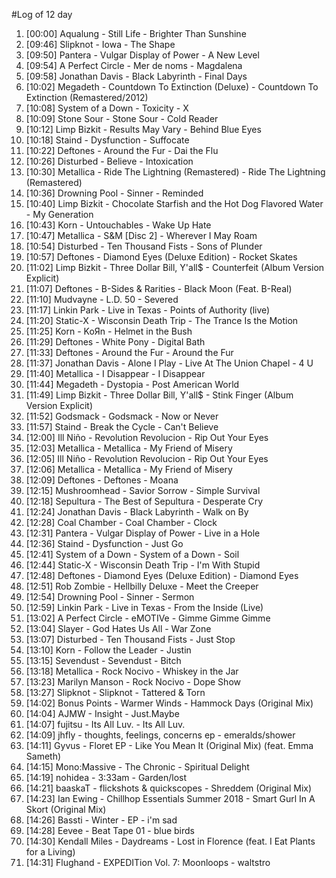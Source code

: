 #Log of 12 day

1. [00:00] Aqualung - Still Life - Brighter Than Sunshine
1. [09:46] Slipknot - Iowa - The Shape
1. [09:50] Pantera - Vulgar Display of Power - A New Level
1. [09:54] A Perfect Circle - Mer de noms - Magdalena
1. [09:58] Jonathan Davis - Black Labyrinth - Final Days
1. [10:02] Megadeth - Countdown To Extinction (Deluxe) - Countdown To Extinction (Remastered/2012)
1. [10:08] System of a Down - Toxicity - X
1. [10:09] Stone Sour - Stone Sour - Cold Reader
1. [10:12] Limp Bizkit - Results May Vary - Behind Blue Eyes
1. [10:18] Staind - Dysfunction - Suffocate
1. [10:22] Deftones - Around the Fur - Dai the Flu
1. [10:26] Disturbed - Believe - Intoxication
1. [10:30] Metallica - Ride The Lightning (Remastered) - Ride The Lightning (Remastered)
1. [10:36] Drowning Pool - Sinner - Reminded
1. [10:40] Limp Bizkit - Chocolate Starfish and the Hot Dog Flavored Water - My Generation
1. [10:43] Korn - Untouchables - Wake Up Hate
1. [10:47] Metallica - S&M [Disc 2] - Wherever I May Roam
1. [10:54] Disturbed - Ten Thousand Fists - Sons of Plunder
1. [10:57] Deftones - Diamond Eyes (Deluxe Edition) - Rocket Skates
1. [11:02] Limp Bizkit - Three Dollar Bill, Y'all$ - Counterfeit (Album Version Explicit)
1. [11:07] Deftones - B-Sides & Rarities - Black Moon (Feat. B-Real)
1. [11:10] Mudvayne - L.D. 50 - Severed
1. [11:17] Linkin Park - Live in Texas - Points of Authority (live)
1. [11:20] Static-X - Wisconsin Death Trip - The Trance Is the Motion
1. [11:25] Korn - KoЯn - Helmet in the Bush
1. [11:29] Deftones - White Pony - Digital Bath
1. [11:33] Deftones - Around the Fur - Around the Fur
1. [11:37] Jonathan Davis - Alone I Play - Live At The Union Chapel - 4 U
1. [11:40] Metallica - I Disappear - I Disappear
1. [11:44] Megadeth - Dystopia - Post American World
1. [11:49] Limp Bizkit - Three Dollar Bill, Y'all$ - Stink Finger (Album Version Explicit)
1. [11:52] Godsmack - Godsmack - Now or Never
1. [11:57] Staind - Break the Cycle - Can't Believe
1. [12:00] Ill Niño - Revolution Revolucion - Rip Out Your Eyes
1. [12:03] Metallica - Metallica - My Friend of Misery
1. [12:05] Ill Niño - Revolution Revolucion - Rip Out Your Eyes
1. [12:06] Metallica - Metallica - My Friend of Misery
1. [12:09] Deftones - Deftones - Moana
1. [12:15] Mushroomhead - Savior Sorrow - Simple Survival
1. [12:18] Sepultura - The Best of Sepultura - Desperate Cry
1. [12:24] Jonathan Davis - Black Labyrinth - Walk on By
1. [12:28] Coal Chamber - Coal Chamber - Clock
1. [12:31] Pantera - Vulgar Display of Power - Live in a Hole
1. [12:36] Staind - Dysfunction - Just Go
1. [12:41] System of a Down - System of a Down - Soil
1. [12:44] Static-X - Wisconsin Death Trip - I'm With Stupid
1. [12:48] Deftones - Diamond Eyes (Deluxe Edition) - Diamond Eyes
1. [12:51] Rob Zombie - Hellbilly Deluxe - Meet the Creeper
1. [12:54] Drowning Pool - Sinner - Sermon
1. [12:59] Linkin Park - Live in Texas - From the Inside (Live)
1. [13:02] A Perfect Circle - eMOTIVe - Gimme Gimme Gimme
1. [13:04] Slayer - God Hates Us All - War Zone
1. [13:07] Disturbed - Ten Thousand Fists - Just Stop
1. [13:10] Korn - Follow the Leader - Justin
1. [13:15] Sevendust - Sevendust - Bitch
1. [13:18] Metallica - Rock Nocivo - Whiskey in the Jar
1. [13:23] Marilyn Manson - Rock Nocivo - Dope Show
1. [13:27] Slipknot - Slipknot - Tattered & Torn
1. [14:02] Bonus Points - Warmer Winds - Hammock Days (Original Mix)
1. [14:04] AJMW - Insight - Just.Maybe
1. [14:07] fujitsu - Its All Luv. - Its All Luv.
1. [14:09] jhfly - thoughts, feelings, concerns ep - emeralds/shower
1. [14:11] Gyvus - Floret EP - Like You Mean It (Original Mix) (feat. Emma Sameth)
1. [14:15] Mono:Massive - The Chronic - Spiritual Delight
1. [14:19] nohidea - 3:33am - Garden/lost
1. [14:21] baaskaT - flickshots & quickscopes - Shreddem (Original Mix)
1. [14:23] Ian Ewing - Chillhop Essentials Summer 2018 - Smart Gurl In A Skort (Original Mix)
1. [14:26] Bassti - Winter - EP - i'm sad
1. [14:28] Eevee - Beat Tape 01 - blue birds
1. [14:30] Kendall Miles - Daydreams - Lost in Florence (feat. I Eat Plants for a Living)
1. [14:31] Flughand - EXPEDITion Vol. 7: Moonloops - waltstro
